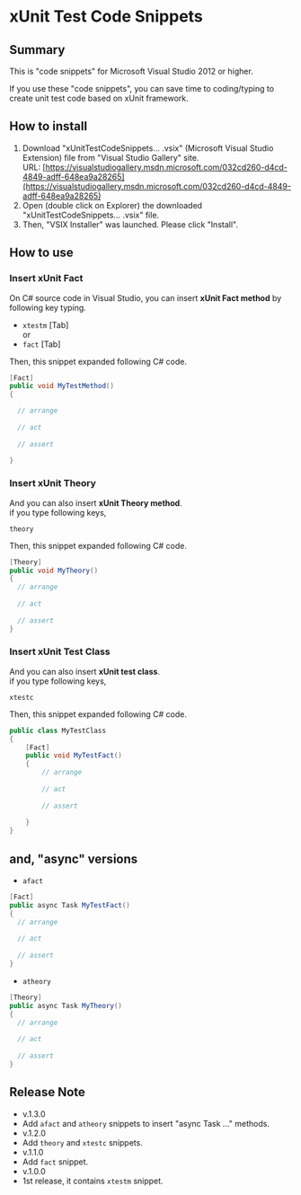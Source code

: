 # xUnit Test Code Snippets

## Summary

This is "code snippets" for Microsoft Visual Studio 2012 or higher.

If you use these "code snippets", you can save time to coding/typing to create unit test code based on xUnit framework.

## How to install

1. Download "xUnitTestCodeSnippets... .vsix" (Microsoft Visual Studio Extension) file from "Visual Studio Gallery" site.  
URL: [https://visualstudiogallery.msdn.microsoft.com/032cd260-d4cd-4849-adff-648ea9a28265](https://visualstudiogallery.msdn.microsoft.com/032cd260-d4cd-4849-adff-648ea9a28265)
2. Open (double click on Explorer) the downloaded "xUnitTestCodeSnippets... .vsix" file.
3. Then, "VSIX Installer" was launched. Please click "Install".

## How to use

### Insert xUnit Fact

On C# source code in Visual Studio, you can insert **xUnit Fact method** by following key typing.

- `xtestm` [Tab]  
or
- `fact` [Tab]

Then, this snippet expanded following C# code.

```csharp
[Fact]
public void MyTestMethod()
{

  // arrange
  
  // act
  
  // assert

}
```

### Insert xUnit Theory

And you can also insert **xUnit Theory method**.  
if you type following keys,

`theory`

Then, this snippet expanded following C# code.

```csharp
[Theory]
public void MyTheory()
{
  // arrange
  
  // act
  
  // assert
}
```

### Insert xUnit Test Class

And you can also insert **xUnit test class**.  
if you type following keys,

`xtestc`

Then, this snippet expanded following C# code.

```csharp
public class MyTestClass
{
    [Fact]
    public void MyTestFact()
    {
        // arrange
        
        // act
        
        // assert
        
    }
}
```

## and, "async" versions

- `afact`

```csharp
[Fact]
public async Task MyTestFact()
{
  // arrange
  
  // act
  
  // assert
}
```

- `atheory`

```csharp
[Theory]
public async Task MyTheory()
{
  // arrange
  
  // act
  
  // assert
}
```

## Release Note
- v.1.3.0
 - Add `afact` and `atheory` snippets to insert "async Task ..." methods.
- v.1.2.0
 - Add `theory` and `xtestc` snippets.
- v.1.1.0
 - Add `fact` snippet.
- v.1.0.0
 - 1st release, it contains `xtestm` snippet.
